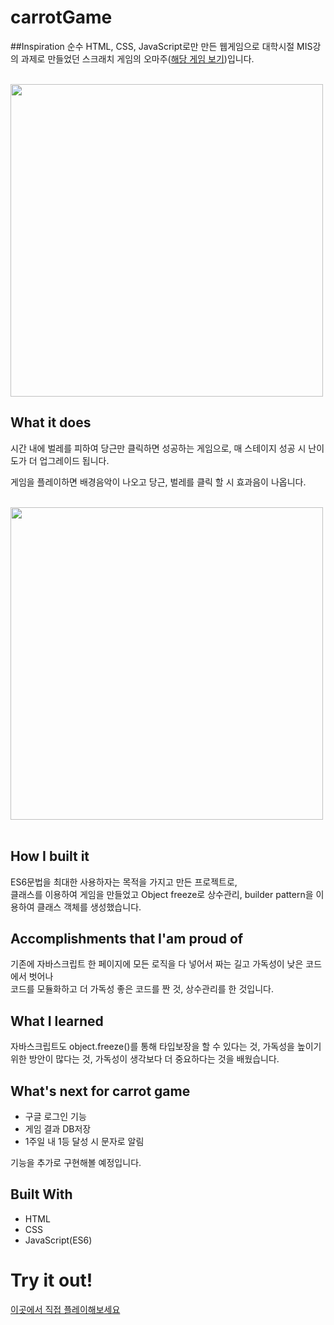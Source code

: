 # carrotGame

<!-- <button>게임 직접 해보기</button> -->

<!-- web game made with pure HTML, CSS, JavaScript -->

##Inspiration
순수 HTML, CSS, JavaScript로만 만든 웹게임으로
대학시절 MIS강의 과제로 만들었던 스크래치 게임의 오마주(<a href="https://scratch.mit.edu/projects/121005504" target="_blank">해당 게임 보기</a>)입니다.
<br><br>

<div>
<img width="500" src="https://user-images.githubusercontent.com/47317129/100799148-f9134e80-3467-11eb-9af6-427216a05401.PNG" >
</div>

## What it does

시간 내에 벌레를 피하여 당근만 클릭하면 성공하는 게임으로,
매 스테이지 성공 시 난이도가 더 업그레이드 됩니다.

게임을 플레이하면 배경음악이 나오고 당근, 벌레를 클릭 할 시 효과음이 나옵니다.

<br>

<img width="500" src="https://user-images.githubusercontent.com/47317129/103011390-2e99ec00-457d-11eb-9790-3e18e87e803f.PNG" style="display: block" >
<br>

## How I built it

ES6문법을 최대한 사용하자는 목적을 가지고 만든 프로젝트로,<br> 클래스를 이용하여 게임을 만들었고 Object freeze로 상수관리, builder pattern을 이용하여 클래스 객체를 생성했습니다.

## Accomplishments that I'am proud of

기존에 자바스크립트 한 페이지에 모든 로직을 다 넣어서 짜는 길고 가독성이 낮은 코드에서 벗어나<br> 코드를 모듈화하고 더 가독성 좋은 코드를 짠 것, 상수관리를 한 것입니다.

## What I learned

자바스크립트도 object.freeze()를 통해 타입보장을 할 수 있다는 것,
가독성을 높이기 위한 방안이 많다는 것,
가독성이 생각보다 더 중요하다는 것을 배웠습니다.

## What's next for carrot game

- 구글 로그인 기능
- 게임 결과 DB저장
- 1주일 내 1등 달성 시 문자로 알림

기능을 추가로 구현해볼 예정입니다.

## Built With

- HTML
- CSS
- JavaScript(ES6)

# Try it out!

<a href="http://49.247.208.236/carrotGame/index.html" target="_blank">이곳에서 직접 플레이해보세요</a>
